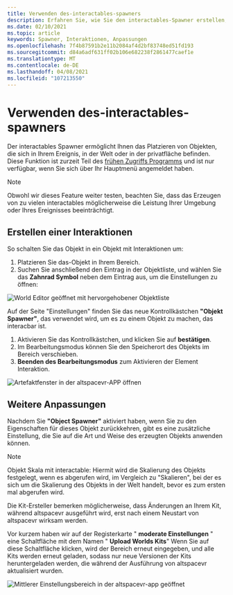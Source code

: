 ```yaml
---
title: Verwenden des-interactables-spawners
description: Erfahren Sie, wie Sie den interactables-Spawner erstellen, verwenden und anpassen, um Elemente in Ihrem altspacevr-Raum zu platzieren.
ms.date: 02/10/2021
ms.topic: article
keywords: Spawner, Interaktionen, Anpassungen
ms.openlocfilehash: 7f4b87591b2e11b2084af4d2bf83748ed51fd193
ms.sourcegitcommit: d84a6adf631ff02b106e682238f2861477caef1e
ms.translationtype: MT
ms.contentlocale: de-DE
ms.lasthandoff: 04/08/2021
ms.locfileid: "107213550"
---
```

# <a name="using-the-interactables-spawner"></a>Verwenden des-interactables-spawners

Der interactables Spawner ermöglicht Ihnen das Platzieren von Objekten, die sich in Ihrem Ereignis, in der Welt oder in der privatfläche befinden. Diese Funktion ist zurzeit Teil des [frühen Zugriffs Programms](../world-building/early-access.md) und ist nur verfügbar, wenn Sie sich über Ihr Hauptmenü angemeldet haben.

> [!NOTE]
> Obwohl wir dieses Feature weiter testen, beachten Sie, dass das Erzeugen von zu vielen interactables möglicherweise die Leistung Ihrer Umgebung oder Ihres Ereignisses beeinträchtigt. 

## <a name="creating-an-interactable"></a>Erstellen einer Interaktionen

So schalten Sie das Objekt in ein Objekt mit Interaktionen um:

1. Platzieren Sie das-Objekt in Ihrem Bereich.
2. Suchen Sie anschließend den Eintrag in der Objektliste, und wählen Sie das **Zahnrad Symbol** neben dem Eintrag aus, um die Einstellungen zu öffnen:

![World Editor geöffnet mit hervorgehobener Objektliste](images/interactables-spawner-img-01.png)

Auf der Seite "Einstellungen" finden Sie das neue Kontrollkästchen **"Objekt Spawner"**, das verwendet wird, um es zu einem Objekt zu machen, das interacbar ist.

1. Aktivieren Sie das Kontrollkästchen, und klicken Sie auf **bestätigen**.
2. Im Bearbeitungsmodus können Sie den Speicherort des Objekts im Bereich verschieben.
3. **Beenden des Bearbeitungsmodus** zum Aktivieren der Element Interaktion.

![Artefaktfenster in der altspacevr-APP öffnen](images/interactables-spawner-img-02.png)

## <a name="other-customizations"></a>Weitere Anpassungen

Nachdem Sie **"Object Spawner"** aktiviert haben, wenn Sie zu den Eigenschaften für dieses Objekt zurückkehren, gibt es eine zusätzliche Einstellung, die Sie auf die Art und Weise des erzeugten Objekts anwenden können.

> [!NOTE]
> Objekt Skala mit interactable: Hiermit wird die Skalierung des Objekts festgelegt, wenn es abgerufen wird, im Vergleich zu "Skalieren", bei der es sich um die Skalierung des Objekts in der Welt handelt, bevor es zum ersten mal abgerufen wird.

Die Kit-Ersteller bemerken möglicherweise, dass Änderungen an Ihrem Kit, während altspacevr ausgeführt wird, erst nach einem Neustart von altspacevr wirksam werden.

Vor kurzem haben wir auf der Registerkarte " **moderate Einstellungen** " eine Schaltfläche mit dem Namen " **Upload Worlds Kits**" Wenn Sie auf diese Schaltfläche klicken, wird der Bereich erneut eingegeben, und alle Kits werden erneut geladen, sodass nur neue Versionen der Kits heruntergeladen werden, die während der Ausführung von altspacevr aktualisiert wurden.

![Mittlerer Einstellungsbereich in der altspacevr-app geöffnet](images/interactables-spawner-img-03.png)